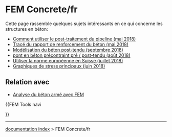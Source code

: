 # FEM Concrete/fr
Cette page rassemble quelques sujets intéressants en ce qui concerne les structures en béton:

-   [Comment utiliser le post-traitement du pipeline (mai 2018)](https://forum.freecadweb.org/viewtopic.php?f=18&t=28635)
-   [Tracé du rapport de renforcement du béton (mai 2018)](https://forum.freecadweb.org/viewtopic.php?f=18&t=28821)
-   [Modélisation du béton post-tendu (septembre 2018)](https://forum.freecadweb.org/viewtopic.php?f=18&t=30697)
-   [pont en béton précontraint pré / post-tendu (août 2018)](https://forum.freecadweb.org/viewtopic.php?f=18&t=30286)
-   [Utiliser la norme européenne en Suisse (juillet 2018)](https://forum.freecadweb.org/viewtopic.php?f=18&t=29930)
-   [Graphiques de stress principaux (juin 2018)](https://forum.freecadweb.org/viewtopic.php?f=18&t=29381)

## Relation avec 

-   [Analyse du béton armé avec FEM](Analysis_of_reinforced_concrete_with_FEM.md)


{{FEM Tools navi

}}

---
[documentation index](../README.md) > FEM Concrete/fr
